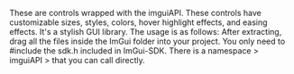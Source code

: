 These are controls wrapped with the imguiAPI. These controls have customizable sizes, styles, colors, hover highlight effects, and easing effects. It's a stylish GUI library. The usage is as follows: After extracting, drag all the files inside the ImGui folder into your project. You only need to #include the sdk.h included in ImGui-SDK. There is a namespace > imguiAPI > that you can call directly.
